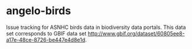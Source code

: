 # angelo-birds
Issue tracking for ASNHC birds data in biodiversity data portals. This data set corresponds to GBIF data set http://www.gbif.org/dataset/60805ee8-a17e-48ce-8726-be447e4d8e1d.
